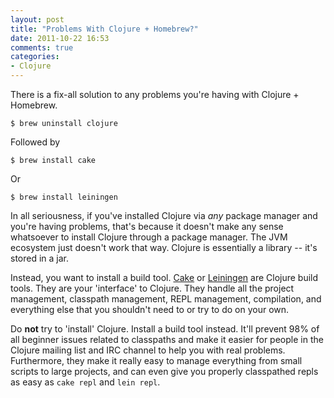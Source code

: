 ```yaml
---
layout: post
title: "Problems With Clojure + Homebrew?"
date: 2011-10-22 16:53
comments: true
categories: 
- Clojure
---
```


There is a fix-all solution to any problems you're having with Clojure + Homebrew.
```
$ brew uninstall clojure
```
Followed by
```
$ brew install cake
```
Or
```
$ brew install leiningen
```

In all seriousness, if you've installed Clojure via *any* package manager and you're having problems, that's because it doesn't make any sense whatsoever to install Clojure through a package manager. The JVM ecosystem just doesn't work that way. Clojure is essentially a library -- it's stored in a jar.

Instead, you want to install a build tool. [Cake](http://github.com/flatland/cake) or [Leiningen](http://github.com/technomancy/leiningen) are Clojure build tools. They are your 'interface' to Clojure. They handle all the project management, classpath management, REPL management, compilation, and everything else that you shouldn't need to or try to do on your own.

Do **not** try to 'install' Clojure. Install a build tool instead. It'll prevent 98% of all beginner issues related to classpaths and make it easier for people in the Clojure mailing list and IRC channel to help you with real problems. Furthermore, they make it really easy to manage everything from small scripts to large projects, and can even give you properly classpathed repls as easy as `cake repl` and `lein repl`.
